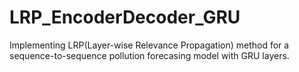 # LRP_EncoderDecoder_GRU
Implementing LRP(Layer-wise Relevance Propagation) method for a sequence-to-sequence pollution forecasing model with GRU layers.
